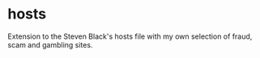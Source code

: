 # hosts
Extension to the Steven Black's hosts file with my own selection of fraud, scam and gambling sites.
